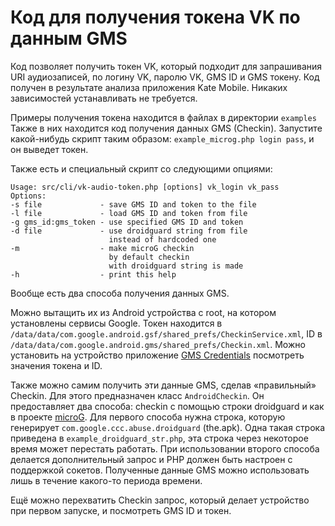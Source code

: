 # Код для получения токена VK по данным GMS

Код позволяет получить токен VK, который подходит для запрашивания URI аудиозаписей, по логину VK, паролю VK, GMS ID и GMS токену. Код получен в результате анализа приложения Kate Mobile. Никаких зависимостей устанавливать не требуется.

Примеры получения токена находится в файлах в директории `examples` Также в них находится код получения данных GMS (Checkin). Запустите какой-нибудь скрипт таким образом: `example_microg.php login pass`, и он выведет токен.

Также есть и специальный скрипт со следующими опциями:
```
Usage: src/cli/vk-audio-token.php [options] vk_login vk_pass
Options:
-s file             - save GMS ID and token to the file
-l file             - load GMS ID and token from file
-g gms_id:gms_token - use specified GMS ID and token
-d file             - use droidguard string from file
                      instead of hardcoded one
-m                  - make microG checkin
                      by default checkin
                      with droidguard string is made
-h                  - print this help
```

Вообще есть два способа получения данных GMS. 

Можно вытащить их из Android устройства с root, на котором установлены сервисы Google. Токен находится в `/data/data/com.google.android.gsf/shared_prefs/CheckinService.xml`, ID в `/data/data/com.google.android.gms/shared_prefs/Checkin.xml`. Можно установить на устройство приложение [GMS Credentials](https://github.com/vodka2/gms-credentials) посмотреть значения токена и ID.

Также можно самим получить эти данные GMS, сделав «правильный» Checkin. Для этого предназначен класс `AndroidCheckin`. Он предоставляет два способа: checkin с помощью строки droidguard и как в проекте [microG](https://github.com/microg). Для первого способа нужна строка, которую генерирует `com.google.ccc.abuse.droidguard` (the.apk). Одна такая строка приведена в `example_droidguard_str.php`, эта строка через некоторое время может перестать работать. При использовании второго способа делается дополнительный запрос и PHP должен быть настроен с поддержкой сокетов. Полученные данные GMS можно использовать лишь в течение какого-то периода времени.

Ещё можно перехватить Checkin запрос, который делает устройство при первом запуске, и посмотреть GMS ID и токен.